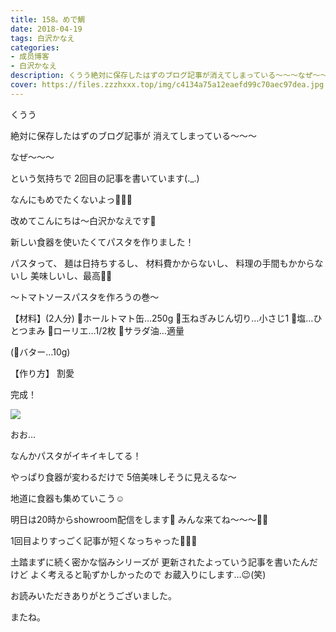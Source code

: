 ```yaml
---
title: 158。めで鯛
date: 2018-04-19
tags: 白沢かなえ
categories: 
- 成员博客
- 白沢かなえ
description: くうう絶対に保存したはずのブログ記事が消えてしまっている〜〜〜なぜ〜〜〜という気持ちで2回目の記事を書いています(._.)なんにもめで...
cover: https://files.zzzhxxx.top/img/c4134a75a12eaefd99c70aec97dea.jpg 
---
```









くうう


絶対に保存したはずのブログ記事が
消えてしまっている〜〜〜





なぜ〜〜〜











という気持ちで
2回目の記事を書いています(._.)



なんにもめでたくないよっ🤦🏻‍♀️














改めてこんにちは〜白沢かなえです🌷




新しい食器を使いたくてパスタを作りました！


パスタって、
麺は日持ちするし、
材料費かからないし、
料理の手間もかからないし
美味しいし、最高🐶🌸














〜トマトソースパスタを作ろうの巻〜



【材料】(2人分)
🍅ホールトマト缶…250g
🍅玉ねぎみじん切り…小さじ1
🍅塩…ひとつまみ
🍅ローリエ…1/2枚
🍅サラダ油…適量

(🍅バター…10g)



【作り方】
割愛




完成！

![](https://files.zzzhxxx.top/img/c4134a75a12eaefd99c70aec97dea.jpg)




おお…

なんかパスタがイキイキしてる！



やっぱり食器が変わるだけで
5倍美味しそうに見えるな〜









地道に食器も集めていこう☺️















明日は20時からshowroom配信をします🌷
みんな来てね〜〜〜🌷🌷











1回目よりすっごく記事が短くなっちゃった🤦🏻‍♀️



土踏まずに続く密かな悩みシリーズが
更新されたよっていう記事を書いたんだけど
よく考えると恥ずかしかったので
お蔵入りにします…😉(笑)











お読みいただきありがとうございました。


またね。


